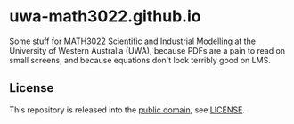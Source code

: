 # uwa-math3022.github.io

Some stuff for MATH3022 Scientific and Industrial Modelling
at the University of Western Australia (UWA),
because PDFs are a pain to read on small screens,
and because equations don't look terribly good on LMS.

## License

This repository is released into the [public domain][cc0],
see [LICENSE](LICENSE).

[cc0]: https://creativecommons.org/publicdomain/zero/1.0/
